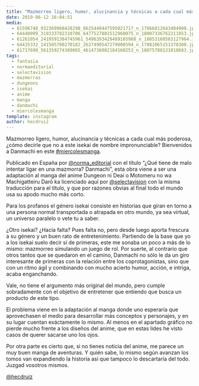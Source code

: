 ```yaml
---
title: "Mazmorreo ligero, humor, alucinancia y técnicas a cada cual más poderosa, ¿cómo decirle que no a este isekai  de nombre impronunciable? Bienvenidos a Danmachi en este #miercolesmanga"
date: 2019-06-12 16:04:51
media: 
  - 61596748_932369960428298_8625440447595021717_n_17866812643404900.jpg
  - 64440099_319333782310706_6477527801512960075_n_18007336762211053.jpg
  - 61261054_2419591384745961_5496393429489105988_n_18053160583127964.jpg
  - 64435332_141505700270182_2627490547279000594_n_17881065151370300.jpg
  - 61717698_561359274389065_4614736082184160253_n_18075788131018683.jpg
tags: 
  - fantasia
  - normaeditorial
  - selectavision
  - mazmorras
  - dungeons
  - isekai
  - anime
  - manga
  - danmachi
  - miercolesmanga
template: instagram
author: hecdruiz
---
```


Mazmorreo ligero, humor, alucinancia y técnicas a cada cual más poderosa, ¿cómo decirle que no a este isekai  de nombre impronunciable? Bienvenidos a Danmachi en este [#miercolesmanga](/tags/miercolesmanga).

Publicado en España por [@norma_editorial](https://instagram.com/norma_editorial) con el título “¿Qué tiene de malo intentar ligar en una mazmorra? Danmachi”, esta obra viene a ser una adaptación al manga del anime Dungeon ni Deai o Motomeru no wa Machigatteiru Darō ka licenciado aquí por [@selectavision](https://instagram.com/selectavision) con la misma traducción para el título, y que por razones obvias al final todo el mundo usa su apodo mucho más corto.

Para los profanos el género isekai consiste en historias que giran en torno a una persona normal transportada o atrapada en otro mundo, ya sea virtual, un universo paralelo o vete tu a saber.

¿Otro isekai? ¿Hacía falta? Pues falta no, pero desde luego aporta frescura a su género y un buen rato de entretenimiento. Partiendo de la base que yo a los isekai suelo decir sí de primeras, este me sonaba un poco a más de lo mismo: mazmorreo simulando un juego de rol. Por suerte, al contrario que otros tantos que se quedaron en el camino, Danmachi no sólo le da un giro interesante de primeras con la relación entre los coprotagonistas, sino que con un ritmo ágil y combinando con mucho acierto humor, acción, e intriga, acaba enganchando.

Vale, no tiene el argumento más original del mundo, pero cumple sobradamente con el objetivo de entretener que entiendo que busca un producto de este tipo.

El problema viene en la adaptación al manga donde uno esperaría que aprovechasen el medio para desarrollar más conceptos y personajes, y en su lugar cuentan exáctamente lo mismo. Al menos en el apartado gráfico no  pierde mucho frente a los diseños del anime, que en estas lides he visto casos de querer sacarse uno los ojos.

Por otra parte es cierto que, si no tienes noticia del anime, me parece un muy buen manga de aventuras. Y quién sabe, lo mismo según avanzan los tomos van expandiendo la historia así que tampoco lo descartaría del todo. Juzgad vosotros mismos.

[@hecdruiz](https://instagram.com/hecdruiz)
